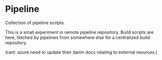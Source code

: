 # Pipeline

Collection of pipeline scripts.

This is a small experiment in remote pipeline repository. Build scripts are here, fetched by pipelines from somewhere else for a centralized build repository.

(rant: azure need to update their damn docs relating to external reources.)
